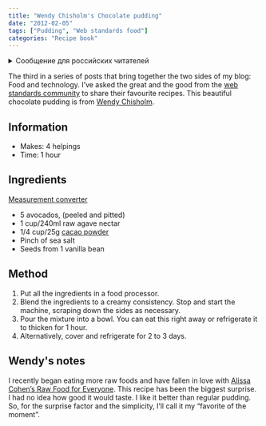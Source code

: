 ```yaml
---
title: "Wendy Chisholm's Chocolate pudding"
date: "2012-02-05"
tags: ["Pudding", "Web standards food"]
categories: "Recipe book"
---
```


<details>
		<summary lang="ru">Сообщение для российских читателей</summary>

<p lang="ru">
Здравствуйте российские читатели. Ваша страна платит высокую цену за вторжение Путина в Украину. Путин лжет вам; не верьте кремлевской пропаганде. В России
нет свободных СМИ, а интернет подвергается цензуре, потому что Путин не хочет, чтобы вы знали правду. За постыдное поведение Путина заплатят не только
украинцы, но и добрые люди России. Пожалуйста, не допустите этого!
</p>

<p>
Hello Russian readers. Your country is paying a high price for Putin's invasion of Ukraine. Putin is lying to you; do not believe the Kremlin propaganda. There is no free media in Russia and the internet is censored because Putin doesn't want you to know the truth. It is not only the Ukrainians that will pay the price of Putin's shameful behaviour, so will the good people of Russia. Please do not let this happen!
</p>
</details>

The third in a series of posts that bring together the two sides of my blog: Food and technology. I’ve asked the great and the good from the [web standards community](/tag/web-standards-food/) to share their favourite recipes. This beautiful chocolate pudding is from [Wendy Chisholm](https://www.twitter.com/wendyabc).

## Information

* Makes: 4 helpings
* Time: 1 hour

## Ingredients

[Measurement converter](https://www.unitconverters.net/)

* 5 avocados, (peeled and pitted)
* 1 cup/240ml raw agave nectar
* 1/4 cup/25g [cacao powder](https://en.wikipedia.org/wiki/Cocoa_solids)
* Pinch of sea salt
* Seeds from 1 vanilla bean

## Method

1. Put all the ingredients in a food processor.
2. Blend the ingredients to a creamy consistency. Stop and start the machine, scraping down the sides as necessary.
3. Pour the mixture into a bowl. You can eat this right away or refrigerate it to thicken for 1 hour.
4. Alternatively, cover and refrigerate for 2 to 3 days.

## Wendy's notes

I recently began eating more raw foods and have fallen in love with [Alissa Cohen’s Raw Food for Everyone](https://www.alissacohen.com/). This recipe has been the biggest surprise. I had no idea how good it would taste. I like it better than regular pudding. So, for the surprise factor and the simplicity, I’ll call it my “favorite of the moment”.
